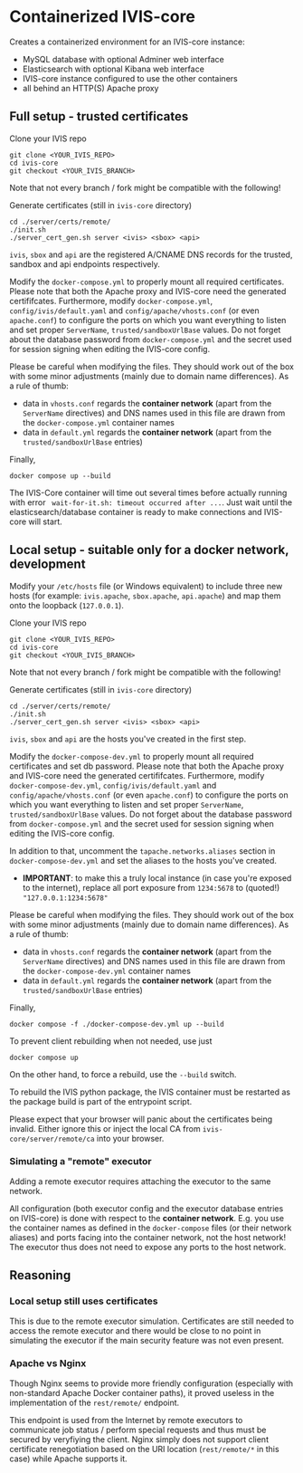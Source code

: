 # Containerized IVIS-core

Creates a containerized environment for an IVIS-core instance:

* MySQL database with optional Adminer web interface
* Elasticsearch with optional Kibana web interface
* IVIS-core instance configured to use the other containers
* all behind an HTTP(S) Apache proxy

## Full setup - trusted certificates

Clone your IVIS repo

    git clone <YOUR_IVIS_REPO>
    cd ivis-core
    git checkout <YOUR_IVIS_BRANCH>

Note that not every branch / fork might be compatible with the following!

Generate certificates (still in `ivis-core` directory)

    cd ./server/certs/remote/
    ./init.sh
    ./server_cert_gen.sh server <ivis> <sbox> <api>

`ivis`, `sbox` and `api` are the registered A/CNAME DNS records for the trusted, sandbox and api endpoints respectively.

Modify the `docker-compose.yml` to properly mount all required certificates. Please note that both the Apache proxy and IVIS-core need the generated certififcates. Furthermore, modify `docker-compose.yml`, `config/ivis/default.yaml` and `config/apache/vhosts.conf` (or even `apache.conf`) to configure the ports on which you want everything to listen and set proper `ServerName`, `trusted/sandboxUrlBase` values. Do not forget about the database password from `docker-compose.yml` and the secret used for session signing when editing the IVIS-core config. 

Please be careful when modifying the files. They should work out of the box with some minor adjustments (mainly due to domain name differences). As a rule of thumb:
* data in `vhosts.conf` regards the **container network** (apart from the `ServerName` directives) and DNS names used in this file are drawn from the `docker-compose.yml` container names  
* data in `default.yml` regards the **container network** (apart from the `trusted/sandboxUrlBase` entries)

Finally,

    docker compose up --build

The IVIS-Core container will time out several times before actually running with error ` wait-for-it.sh: timeout occurred after ...`. Just wait until the elasticsearch/database container is ready to make connections and IVIS-core will start.

## Local setup - suitable only for a docker network, development

Modify your `/etc/hosts` file (or Windows equivalent) to include three new hosts (for example: `ivis.apache`, `sbox.apache`, `api.apache`) and map them onto the loopback (`127.0.0.1`).

Clone your IVIS repo

    git clone <YOUR_IVIS_REPO>
    cd ivis-core
    git checkout <YOUR_IVIS_BRANCH>

Note that not every branch / fork might be compatible with the following!

Generate certificates (still in `ivis-core` directory)

    cd ./server/certs/remote/
    ./init.sh
    ./server_cert_gen.sh server <ivis> <sbox> <api>

`ivis`, `sbox` and `api` are the hosts you've created in the first step.

Modify the `docker-compose-dev.yml` to properly mount all required certificates and set db password. Please note that both the Apache proxy and IVIS-core need the generated certififcates. Furthermore, modify `docker-compose-dev.yml`, `config/ivis/default.yaml` and `config/apache/vhosts.conf` (or even `apache.conf`) to configure the ports on which you want everything to listen and set proper `ServerName`, `trusted/sandboxUrlBase` values. Do not forget about the database password from `docker-compose.yml` and the secret used for session signing when editing the IVIS-core config. 

In addition to that, uncomment the `tapache.networks.aliases` section in `docker-compose-dev.yml` and set the aliases to the hosts you've created.

* **IMPORTANT**: to make this a truly local instance (in case you're exposed to the internet), replace all port exposure from `1234:5678` to (quoted!) `"127.0.0.1:1234:5678"`

Please be careful when modifying the files. They should work out of the box with some minor adjustments (mainly due to domain name differences). As a rule of thumb:
* data in `vhosts.conf` regards the **container network** (apart from the `ServerName` directives) and DNS names used in this file are drawn from the `docker-compose-dev.yml` container names  
* data in `default.yml` regards the **container network** (apart from the `trusted/sandboxUrlBase` entries)

Finally,

    docker compose -f ./docker-compose-dev.yml up --build


To prevent client rebuilding when not needed, use just

    docker compose up
On the other hand, to force a rebuild, use the `--build` switch.

To rebuild the IVIS python package, the IVIS container must be restarted as the package build is part of the entrypoint script.

Please expect that your browser will panic about the certificates being invalid. Either ignore this or inject the local CA from `ivis-core/server/remote/ca` into your browser. 

### Simulating a "remote" executor

Adding a remote executor requires attaching the executor to the same network. 

All configuration (both executor config and the executor database entries on IVIS-core) is done with respect to the **container network**. E.g. you use the container names as defined in the `docker-compose` files (or their network aliases) and ports facing into the container network, not the host network! The executor thus does not need to expose any ports to the host network.

## Reasoning

### Local setup still uses certificates

This is due to the remote executor simulation. Certificates are still needed to access the remote executor and there would be close to no point in simulating the executor if the main security feature was not even present.

### Apache vs Nginx

Though Nginx seems to provide more friendly configuration (especially with non-standard Apache Docker container paths), it proved useless in the implementation of the `rest/remote/` endpoint.

This endpoint is used from the Internet by remote executors to communicate job status / perform special requests and thus must be secured by veryfiying the client. Nginx simply does not support client certificate renegotiation based on the URI location (`rest/remote/*` in this case) while Apache supports it.